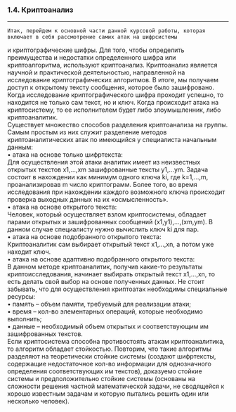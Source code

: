 ### 1.4. Криптоанализ
***
    Итак, перейдем к основной части данной курсовой работы, которая включает в себя рассмотрение самих атак на шифрсистемы 
и криптографические шифры.
    Для того, чтобы определить преимущества и недостатки определенного шифра или криптоалгоритма, используют криптоанализ. 
Криптоанализ является научной и практической деятельностью, направленной на исследование криптографических алгоритмов. 
В итоге, мы получаем доступ к открытому тексту сообщения, которое было зашифровано. Когда исследование 
криптографического шифра проходит успешно, то находится не только сам текст, но и ключ. Когда происходит атака на 
криптосистему, то ее исполнителем будет либо злоумышленник, либо криптоаналитик.  
    Существует множество способов разделения криптоанализа на группы. Самым простым из них служит разделение методов 
криптоаналитических атак по имеющийся у специалиста начальным данным:  
        • атака на основе только шифртекста:  
    Для осуществления этой атаки аналитик имеет из неизвестных открытых текстов x1,…,xm зашифрованные тексты y1,…ym. Задача 
состоит в нахождении как минимум одного ключа ki, где k=1,…,m, проанализировав m число криптограмм. Более того, во 
время исследования при нахождении каждого возможного ключа происходит проверка выходных данных на их «осмысленность».  
        • атака на основе открытого текста:  
    Человек, который осуществляет взлом криптосистемы, обладает парами открытых и зашифрованных сообщений (x1,y1),…,(xm,ym). 
    В данном случае специалисту нужно вычислить ключ ki для пар.  
        • атака на основе подобранного открытого текста:  
    Криптоаналитик сам выбирает открытый текст x1,…,xn, а потом уже находит ключ.  
        • атака на основе адаптивно подобранного открытого текста:  
    В данном методе криптоаналитик, получив какие-то результаты криптоисследования, начинает выбирать открытый текст 
x1,…,xn, то есть делать свой выбор на основе полученных данных.
    Не стоит забывать, что для осуществления криптоатак необходимы специальные ресурсы:  
        • память – объем памяти, требуемый для реализации атаки;  
        • время – кол-во элементарных операций, которые необходимо выполнить;  
        • данные – необходимый объем открытых и соответствующим им зашифрованных текстов.  
    Если криптосистема способна противостоять атакам криптоаналитика, то алгоритм обладает стойкостью. Повторим, что такие 
алгоритмы разделяют на теоретически стойкие системы (создают шифртексты, содержащие недостаточное кол-во информации для 
однозначного определения соответствующих им текстов), доказуемо стойкие системы и предположительно стойкие системы 
(основаны на сложности решения частной математической задачи, не сводящейся к хорошо известным задачам и которую 
пытались решить один или несколько человек). 
